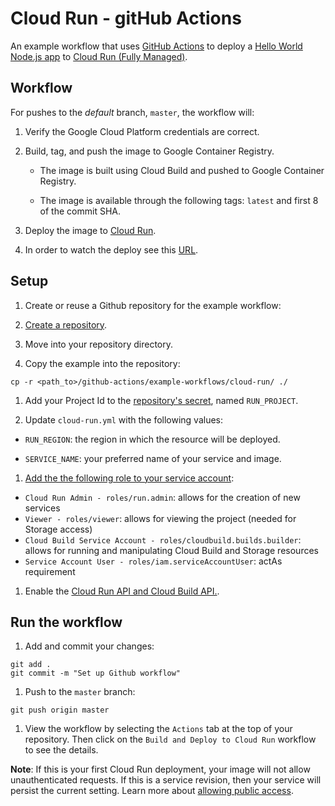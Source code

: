 # Cloud Run - gitHub Actions

An example workflow that uses [GitHub Actions](https://help.github.com/en/categories/automating-your-workflow-with-github-actions) to deploy a [Hello World Node.js app](index.js) to [Cloud Run (Fully Managed)](https://cloud.google.com/run/).

## Workflow

For pushes to the _default_ branch, `master`, the workflow will:

1. Verify the Google Cloud Platform credentials are correct.

1. Build, tag, and push the image to Google Container Registry.

    * The image is built using Cloud Build and pushed to Google Container Registry.

    * The image is available through the following tags: `latest` and first 8 of
    the commit SHA.

1. Deploy the image to [Cloud Run](https://cloud.google.com/run/).

1. In order to watch the deploy see this [URL](https://unab-software-engineer-run-5m6n7sjhtq-ue.a.run.app).

## Setup

1. Create or reuse a Github repository for the example workflow:

  1. [Create a repository](https://help.github.com/en/github/creating-cloning-and-archiving-repositories/creating-a-new-repository).

  1. Move into your repository directory.

  1. Copy the example into the repository:
  ```
  cp -r <path_to>/github-actions/example-workflows/cloud-run/ ./
  ```

1. Add your Project Id to the [repository's secret][secrets], named `RUN_PROJECT`.

1. Update `cloud-run.yml` with the following values:

  * `RUN_REGION`: the region in which the resource will be deployed.

  * `SERVICE_NAME`: your preferred name of your service and image.

1. [Add the the following role to your service account][roles]:

  * `Cloud Run Admin - roles/run.admin`: allows for the creation of new services
  * `Viewer - roles/viewer`: allows for viewing the project (needed for Storage access)
  * `Cloud Build Service Account - roles/cloudbuild.builds.builder`: allows for
    running and manipulating Cloud Build and Storage resources
  * `Service Account User - roles/iam.serviceAccountUser`: actAs requirement

1. Enable the [Cloud Run API and Cloud Build API.](https://console.cloud.google.com/flows/enableapi?apiid=cloudbuild.googleapis.com,run.googleapis.com&redirect=https://console.cloud.google.com&_ga=2.248833607.-1346582427.1578963531).

## Run the workflow

1. Add and commit your changes:
```
git add .
git commit -m "Set up Github workflow"
```

1. Push to the `master` branch:
```
git push origin master
```

1. View the workflow by selecting the `Actions` tab at the top of your repository.
Then click on the `Build and Deploy to Cloud Run` workflow to see the details.

**Note**: If this is your first Cloud Run deployment, your image will not allow
unauthenticated requests. If this is a service revision, then your service will
persist the current setting. Learn more about [allowing public access](https://cloud.google.com/run/docs/authenticating/public).

[secrets]: https://help.github.com/en/actions/automating-your-workflow-with-github-actions/creating-and-using-encrypted-secrets
[cluster]: https://cloud.google.com/kubernetes-engine/docs/quickstart#create_cluster
[roles]: https://cloud.google.com/iam/docs/granting-roles-to-service-accounts#granting_access_to_a_service_account_for_a_resource
